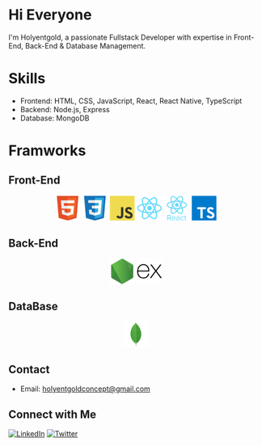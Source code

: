 # Hi Everyone
I'm Holyentgold, a passionate Fullstack Developer with expertise in Front-End, Back-End & Database Management.
# Skills
- Frontend: HTML, CSS, JavaScript, React, React Native, TypeScript 
- Backend: Node.js, Express
- Database: MongoDB
# Framworks
## Front-End
<p align="center">
  <img src="https://raw.githubusercontent.com/devicons/devicon/master/icons/html5/html5-original.svg" alt="HTML5" width="50" height="50" />
  <img src="https://raw.githubusercontent.com/devicons/devicon/master/icons/css3/css3-original.svg" alt="CSS3" width="50" height="50" />
  <img src="https://raw.githubusercontent.com/devicons/devicon/master/icons/javascript/javascript-original.svg" alt="JavaScript" width="50" height="50" />
  <img src="https://raw.githubusercontent.com/devicons/devicon/master/icons/react/react-original.svg" alt="React" width="50" height="50" />
  <img src="https://raw.githubusercontent.com/devicons/devicon/master/icons/react/react-original-wordmark.svg" alt="React Native" width="50" height="50" />
  <img src="https://raw.githubusercontent.com/devicons/devicon/master/icons/typescript/typescript-original.svg" alt="TypeScript" width="50" height="50" />
</p>

## Back-End
<p align="center">
  <img src="https://raw.githubusercontent.com/devicons/devicon/master/icons/nodejs/nodejs-original.svg" alt="Node.js" width="50" height="50" />
  <img src="https://raw.githubusercontent.com/devicons/devicon/master/icons/express/express-original.svg" alt="Express" width="50" height="50" />
</p>

## DataBase
<p align="center">
  <img src="https://raw.githubusercontent.com/devicons/devicon/master/icons/mongodb/mongodb-original.svg" alt="MongoDB" width="50" height="50" />
</p>

## Contact
- Email: [holyentgoldconcept@gmail.com](mailto:holyentgoldconcept@gmail.com)

## Connect with Me
[![LinkedIn](https://img.shields.io/badge/LinkedIn-%230077B5.svg?&style=for-the-badge&logo=linkedin&logoColor=white)](https://www.linkedin.com/in/holyentgold/)
[![Twitter](https://img.shields.io/badge/Twitter-%231DA1F2.svg?&style=for-the-badge&logo=twitter&logoColor=white)](https://twitter.com/holyentgold)


